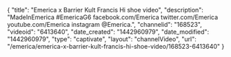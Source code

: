 {
    "title": "Emerica x Barrier Kult Francis Hi shoe video",
    "description": "MadeInEmerica #EmericaG6 facebook.com\/Emerica twitter.com\/Emerica youtube.com\/Emerica instagram @Emerica.",
    "channelid": "168523",
    "videoid": "6413640",
    "date_created": "1442960979",
    "date_modified": "1442960979",
    "type": "captivate",
    "layout": "channelVideo",
    "url": "\/emerica\/emerica-x-barrier-kult-francis-hi-shoe-video\/168523-6413640"
}